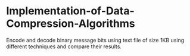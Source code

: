 # Implementation-of-Data-Compression-Algorithms
Encode and decode binary message bits using text file of size 1KB using different techniques and compare their results.
